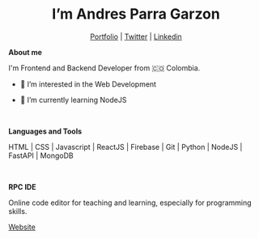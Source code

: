 <h1 align="center">I’m Andres Parra Garzon</h1>

<div align="center">
  
[Portfolio](https://byandrev.dev) | [Twitter](https://twitter.com/byandrev) | [Linkedin](https://www.linkedin.com/in/byandrev/)

  
</div>


**About me**

I'm Frontend and Backend Developer from 🇨🇴 Colombia.

  
* 👀 I’m interested in the Web Development
  
* 🌱 I’m currently learning NodeJS

<br />

**Languages and Tools**

HTML | CSS | Javascript | ReactJS | Firebase | Git | Python | NodeJS | FastAPI | MongoDB


<br />


**RPC IDE**

Online code editor for teaching and learning, especially for programming skills.

[Website](https://rpcide.vercel.app/)
